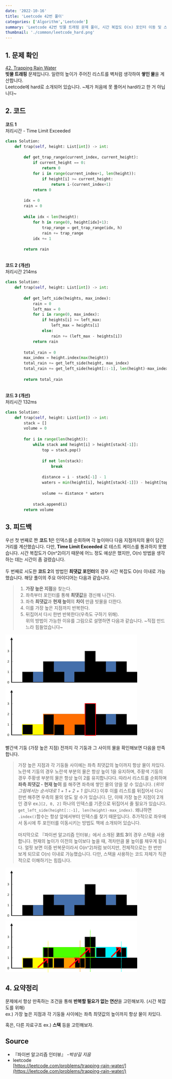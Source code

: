 ```yaml
---
date: '2022-10-16'
title: 'Leetcode 42번 풀이'
categories: ['Algorithm','Leetcode']
summary: 'Leetcode 42번 빗물 트래핑 문제 풀이, 시간 복잡도 O(n) 포인터 이동 및 스택'
thumbnail: './common/leetcode_hard.png'
---
```

## 1. 문제 확인

[42. Trapping Rain Water](https://leetcode.com/problems/trapping-rain-water/)
\
**빗물 트래핑** 문제입니다. 일련의 높이가 주어진 리스트를 벽처럼 생각하여 **쌓인 물**을 계산합니다.  
Leetcode에 hard로 소개되어 있습니다. ~제가 처음에 못 풀어서 hard라고 한 거 아닙니다~

## 2. 코드

**코드 1**  
처리시간 - Time Limit Exceeded
```py
class Solution:
    def trap(self, height: List[int]) -> int:

        def get_trap_range(current_index, current_height):
            if current_height == 0:
                return 0
            for i in range(current_index+1, len(height)):
                if height[i] >= current_height:
                    return i-(current_index+1)
            return 0

        idx = 0
        rain = 0

        while idx < len(height):
            for h in range(0, height[idx]+1):
                trap_range = get_trap_range(idx, h)
                rain += trap_range
            idx += 1
            
        return rain
```
\
**코드 2 (개선)**  
처리시간 214ms
```py
class Solution:
    def trap(self, height: List[int]) -> int:

        def get_left_side(heights, max_index):
            rain = 0
            left_max = 0
            for i in range(0, max_index):
                if heights[i] >= left_max:
                    left_max = heights[i]
                else:
                    rain += (left_max - heights[i])
            return rain

        total_rain = 0
        max_index = height.index(max(height))
        total_rain += get_left_side(height, max_index)
        total_rain += get_left_side(height[::-1], len(height)-max_index)

        return total_rain
```
\
**코드 3 (개선)**  
처리시간 132ms
```py
class Solution:
    def trap(self, height: List[int]) -> int:
        stack = []
        volume = 0

        for i in range(len(height)):
            while stack and height[i] > height[stack[-1]]:
                top = stack.pop()

                if not len(stack):
                    break

                distance = i - stack[-1] - 1
                waters = min(height[i], height[stack[-1]]) - height[top]

                volume += distance * waters

            stack.append(i)
        return volume
```
## 3. 피드백

우선 첫 번째로 짠 **코드 1**은 인덱스를 순회하며 각 높이마다 다음 지점까지의 물이 담긴 거리를 계산했습니다. 다만,  **Time Limit Exceeded** 로 테스트 케이스를 통과하지 못했습니다. 시간 복잡도가 O(n^2)이기 때문에 어느 정도 예상은 했지만, O(n) 방법을 생각하는 데는 시간이 좀 걸렸습니다.  
\
두 번째로 시도한 **코드 2**의 방법인 **최댓값 포인터**의 경우 시간 복잡도 O(n) 이내로 가능했습니다. 해당 풀이의 주요 아이디어는 다음과 같습니다.  
> 1. **가장 높은 지점**을 찾는다.  
> 2. 좌측부터 포인터를 통해 **최댓값**을 갱신해 나간다.  
> 3. 좌측 **최댓값**과 **현재 높이**의 **차이** 만큼 빗물을 더한다.  
> 4. 이를 가장 높은 지점까지 반복한다.  
> 5. 뒤집어서 다시 한번 반복한다(우측도 구하기 위해).  
위의 방법이 가능한 이유를 그림으로 설명하면 다음과 같습니다. ~직접 만드느라 힘들었습니다~

![1](./leetcode-42-explanation/1.png)
![2](./leetcode-42-explanation/2.png)

빨간색 기둥 (가장 높은 지점) 전까지 각 기둥과 그 사이의 물을 확인해보면 다음을 만족합니다.
> 가장 높은 지점과 각 기둥들 사이에는 좌측 최댓값의 높이까지 항상 물이 차있다.
노란색 기둥의 경우 노란색 부분의 물은 항상 높이 1을 유지하며, 주황색 기둥의 경우 주황생 부분의 물은 항상 높이 2를 유지합니다다. 따라서 리스트를 순회하며 **좌측 최댓값 - 현재 높이** 를 해주면 좌측에 쌓인 물의 양을 알 수 있습니다. (*위의 그림에서는 순서대로 1 + 1 + 2 + 1 입니다.*) 이후 이를 리스트를 뒤집어서 다시 한번 해주면 우측의 물의 양도 알 수가 있습니다. 단, 이때 가장 높은 지점이 2개인 경우 ex.)`[2, 0, 2]` 하나의 인덱스를 기준으로 뒤집어서 줄 필요가 있습니다. `get_left_side(height[::-1], len(height)-max_index)`. 왜냐하면 `.index()`함수는 항상 앞에서부터 인덱스를 찾기 때문입니다. 추가적으로 좌우에서 동시에 투 포인터를 이동시키는 방법도 책에 소개되어 있습니다.  
\
마지막으로 『파이썬 알고리즘 인터뷰』에서 소개된 **코드 3**의 경우 스택을 사용합니다. 현재의 높이가 이전의 높이보다 높을 때, 격차만큼 물 높이를 채우게 됩니다. 얼핏 보면 이중 반복문이라서 O(n^2)처럼 보이지만, 전체적으로는 한 번만 보게 되므로 O(n) 이내로 가능했습니다. 다만, 스택을 사용하는 코드 자체가 직관적으로 이해하기는 힘듭니다.  

![1](./leetcode-42-explanation/1.png)
![3](./leetcode-42-explanation/3.png)  

## 4. 요약정리

문제에서 항상 만족하는 조건을 통해 **반복할 필요가 없는 연산**을 고민해보자. (시간 복잡도를 위해)  
ex.) 가장 높은 지점과 각 기둥들 사이에는 좌측 최댓값의 높이까지 항상 물이 차있다.  

혹은, 다른 자료구조 ex.) **스택** 등을 고민해보자.


## Source

- 『파이썬 알고리즘 인터뷰』 *-박상길 지음*
- leetcode  
  [https://leetcode.com/problems/trapping-rain-water/](https://leetcode.com/problems/trapping-rain-water/)